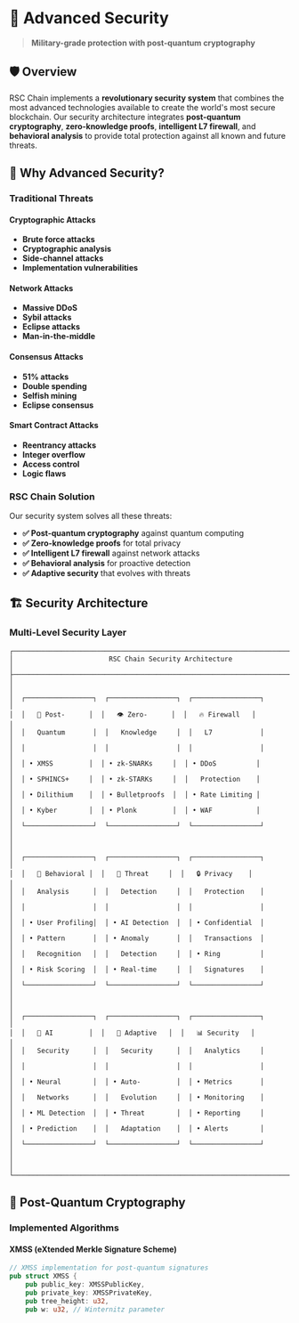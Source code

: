# 🔐 Advanced Security

> **Military-grade protection with post-quantum cryptography**

## 🛡️ Overview

RSC Chain implements a **revolutionary security system** that combines the most advanced technologies available to create the world's most secure blockchain. Our security architecture integrates **post-quantum cryptography**, **zero-knowledge proofs**, **intelligent L7 firewall**, and **behavioral analysis** to provide total protection against all known and future threats.

## 🌟 Why Advanced Security?

### **Traditional Threats**

#### **Cryptographic Attacks**
- **Brute force attacks**
- **Cryptographic analysis**
- **Side-channel attacks**
- **Implementation vulnerabilities**

#### **Network Attacks**
- **Massive DDoS**
- **Sybil attacks**
- **Eclipse attacks**
- **Man-in-the-middle**

#### **Consensus Attacks**
- **51% attacks**
- **Double spending**
- **Selfish mining**
- **Eclipse consensus**

#### **Smart Contract Attacks**
- **Reentrancy attacks**
- **Integer overflow**
- **Access control**
- **Logic flaws**

### **RSC Chain Solution**

Our security system solves all these threats:

- **✅ Post-quantum cryptography** against quantum computing
- **✅ Zero-knowledge proofs** for total privacy
- **✅ Intelligent L7 firewall** against network attacks
- **✅ Behavioral analysis** for proactive detection
- **✅ Adaptive security** that evolves with threats

## 🏗️ Security Architecture

### **Multi-Level Security Layer**

```
┌─────────────────────────────────────────────────────────────────────────────┐
│                        RSC Chain Security Architecture                     │
├─────────────────────────────────────────────────────────────────────────────┤
│                                                                             │
│  ┌─────────────────┐  ┌─────────────────┐  ┌─────────────────┐             │
│  │   🔐 Post-      │  │   👁️ Zero-      │  │   🔥 Firewall   │             │
│  │   Quantum       │  │   Knowledge     │  │   L7            │             │
│  │                 │  │                 │  │                 │             │
│  │ • XMSS         │  │ • zk-SNARKs     │  │ • DDoS          │             │
│  │ • SPHINCS+     │  │ • zk-STARKs     │  │   Protection    │             │
│  │ • Dilithium    │  │ • Bulletproofs  │  │ • Rate Limiting │             │
│  │ • Kyber        │  │ • Plonk         │  │ • WAF           │             │
│  └─────────────────┘  └─────────────────┘  └─────────────────┘             │
│                                                                             │
│  ┌─────────────────┐  ┌─────────────────┐  ┌─────────────────┐             │
│  │   🧠 Behavioral │  │   🚨 Threat     │  │   🔒 Privacy    │             │
│  │   Analysis      │  │   Detection     │  │   Protection    │             │
│  │                 │  │                 │  │                 │             │
│  │ • User Profiling│  │ • AI Detection  │  │ • Confidential  │             │
│  │ • Pattern       │  │ • Anomaly       │  │   Transactions  │             │
│  │   Recognition   │  │   Detection     │  │ • Ring          │             │
│  │ • Risk Scoring  │  │ • Real-time     │  │   Signatures    │             │
│  └─────────────────┘  └─────────────────┘  └─────────────────┘             │
│                                                                             │
│  ┌─────────────────┐  ┌─────────────────┐  ┌─────────────────┐             │
│  │   🤖 AI         │  │   🔄 Adaptive   │  │   📊 Security   │             │
│  │   Security      │  │   Security      │  │   Analytics     │             │
│  │                 │  │                 │  │                 │             │
│  │ • Neural        │  │ • Auto-         │  │ • Metrics       │             │
│  │   Networks      │  │   Evolution     │  │ • Monitoring    │             │
│  │ • ML Detection  │  │ • Threat        │  │ • Reporting     │             │
│  │ • Prediction    │  │   Adaptation    │  │ • Alerts        │             │
│  └─────────────────┘  └─────────────────┘  └─────────────────┘             │
│                                                                             │
└─────────────────────────────────────────────────────────────────────────────┘
```

## 🔐 Post-Quantum Cryptography

### **Implemented Algorithms**

#### **XMSS (eXtended Merkle Signature Scheme)**
```rust
// XMSS implementation for post-quantum signatures
pub struct XMSS {
    pub public_key: XMSSPublicKey,
    pub private_key: XMSSPrivateKey,
    pub tree_height: u32,
    pub w: u32, // Winternitz parameter
```
